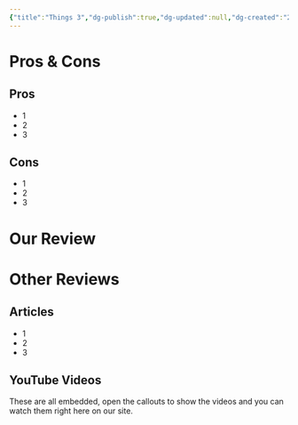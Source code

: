 ```yaml
---
{"title":"Things 3","dg-publish":true,"dg-updated":null,"dg-created":"2023-09-14T18:28","dg-path":"task-managers/things3","dg-permalink":"Things 3.md","author":"Erin Skidds","authorURL":"https://github.com/DudeThatsErin","editor":null,"editorURL":null,"URL":"https://culturecode.com","aliases":[],"tags":[],"apps":["iOS","MacOS"],"openSource":false,"worksOffline":true,"cloudAccess":false,"multiDeviceSync":true,"attachmentSupport":false,"collaboration":false,"2FAoptions":false,"dueDates":true,"doDates":true,"hasAnAPI":false,"pluginSupport":false,"hq":"","serverLocation":"","priceURL":"","monthPrice":null,"yearPrice":null,"freeOption":false,"otpOption":true,"otpPrice":80,"anyDiscounts":false,"discountDescription":null,"discountURL":[],"permalink":"/Things 3.md/","dgPassFrontmatter":true,"created":"2023-09-14T18:28","updated":""}
---
```


# Pros & Cons
## Pros
- 1
- 2
- 3
## Cons
- 1
- 2
- 3
# Our Review
# Other Reviews
## Articles
- 1
- 2
- 3
## YouTube Videos
These are all embedded, open the callouts to show the videos and you can watch them right here on our site.
